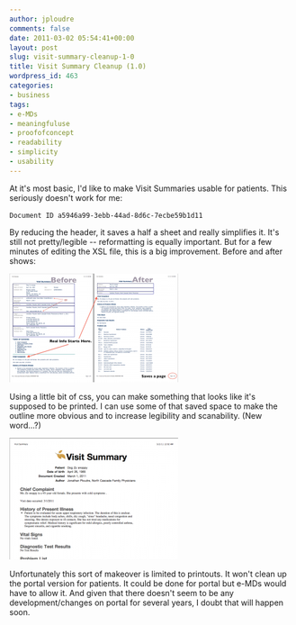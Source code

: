 ```yaml
---
author: jploudre
comments: false
date: 2011-03-02 05:54:41+00:00
layout: post
slug: visit-summary-cleanup-1-0
title: Visit Summary Cleanup (1.0)
wordpress_id: 463
categories:
- business
tags:
- e-MDs
- meaningfuluse
- proofofconcept
- readability
- simplicity
- usability
---
```


At it's most basic, I'd like to make Visit Summaries usable for patients. This seriously doesn't work for me:

    Document ID a5946a99-3ebb-44ad-8d6c-7ecbe59b1d11
    
By reducing the header, it saves a half a sheet and really simplifies it. It's still not pretty/legible -- reformatting is equally important. But for a few minutes of editing the XSL file, this is a big improvement. Before and after shows:

[![](/files/2011/03/Visit-Summary-1.0-300x193.png)](/files/2011/03/Visit-Summary-1.0.png)

Using a little bit of css, you  can make something that looks like it's supposed to be printed. I can use some of that saved space to make the outline more obvious and to increase legibility and scanability. (New word...?)

[![](/files/2011/03/visit-summary-2.1-300x216.png)](/files/2011/03/visit-summary-2.1.png)

Unfortunately this sort of makeover is limited to printouts. It won't clean up the portal version for  patients. It could be done for portal but e-MDs would have to allow it. And given that there doesn't seem to be any development/changes on portal for several years, I doubt that will happen soon. 

